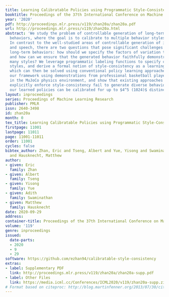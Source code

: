 ```yaml
---
title: Learning Calibratable Policies using Programmatic Style-Consistency
booktitle: Proceedings of the 37th International Conference on Machine Learning
year: '2020'
pdf: http://proceedings.mlr.press/v119/zhan20a/zhan20a.pdf
url: http://proceedings.mlr.press/v119/zhan20a.html
abstract: 'We study the problem of controllable generation of long-term sequential
  behaviors, where the goal is to calibrate to multiple behavior styles simultaneously.
  In contrast to the well-studied areas of controllable generation of images, text,
  and speech, there are two questions that pose significant challenges when generating
  long-term behaviors: how should we specify the factors of variation to control,
  and how can we ensure that the generated behavior faithfully demonstrates combinatorially
  many styles? We leverage programmatic labeling functions to specify controllable
  styles, and derive a formal notion of style-consistency as a learning objective,
  which can then be solved using conventional policy learning approaches. We evaluate
  our framework using demonstrations from professional basketball players and agents
  in the MuJoCo physics environment, and show that existing approaches that do not
  explicitly enforce style-consistency fail to generate diverse behaviors whereas
  our learned policies can be calibrated for up to $4^5 (1024)$ distinct style combinations.'
layout: inproceedings
series: Proceedings of Machine Learning Research
publisher: PMLR
issn: 2640-3498
id: zhan20a
month: 0
tex_title: Learning Calibratable Policies using Programmatic Style-Consistency
firstpage: 11001
lastpage: 11011
page: 11001-11011
order: 11001
cycles: false
bibtex_author: Zhan, Eric and Tseng, Albert and Yue, Yisong and Swaminathan, Adith
  and Hausknecht, Matthew
author:
- given: Eric
  family: Zhan
- given: Albert
  family: Tseng
- given: Yisong
  family: Yue
- given: Adith
  family: Swaminathan
- given: Matthew
  family: Hausknecht
date: 2020-09-29
address: 
container-title: Proceedings of the 37th International Conference on Machine Learning
volume: '119'
genre: inproceedings
issued:
  date-parts:
  - 2020
  - 9
  - 29
software: https://github.com/ezhan94/calibratable-style-consistency
extras:
- label: Supplementary PDF
  link: http://proceedings.mlr.press/v119/zhan20a/zhan20a-supp.pdf
- label: Other Files
  link: https://media.icml.cc/Conferences/ICML2020/v119/zhan20a-supp.zip
# Format based on citeproc: http://blog.martinfenner.org/2013/07/30/citeproc-yaml-for-bibliographies/
---
```

